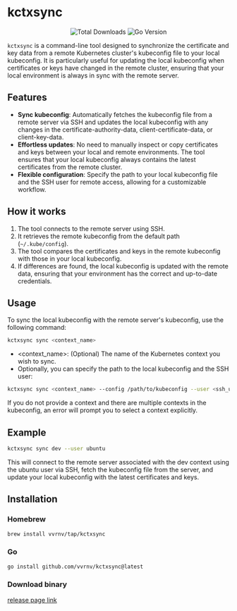# kctxsync

<p align="center">
<img src="https://img.shields.io/github/downloads/vvrnv/kctxsync/total" alt="Total Downloads">
<img src="https://img.shields.io/github/go-mod/go-version/vvrnv/kctxsync" alt="Go Version">
</p>

`kctxsync` is a command-line tool designed to synchronize the certificate and key data from a remote Kubernetes cluster's kubeconfig file to your local kubeconfig. It is particularly useful for updating the local kubeconfig when certificates or keys have changed in the remote cluster, ensuring that your local environment is always in sync with the remote server.

## Features

- **Sync kubeconfig**: Automatically fetches the kubeconfig file from a remote server via SSH and updates the local kubeconfig with any changes in the certificate-authority-data, client-certificate-data, or client-key-data.
- **Effortless updates**: No need to manually inspect or copy certificates and keys between your local and remote environments. The tool ensures that your local kubeconfig always contains the latest certificates from the remote cluster.
- **Flexible configuration**: Specify the path to your local kubeconfig file and the SSH user for remote access, allowing for a customizable workflow.

## How it works

1. The tool connects to the remote server using SSH.
2. It retrieves the remote kubeconfig from the default path (`~/.kube/config`).
3. The tool compares the certificates and keys in the remote kubeconfig with those in your local kubeconfig.
4. If differences are found, the local kubeconfig is updated with the remote data, ensuring that your environment has the correct and up-to-date credentials.

## Usage

To sync the local kubeconfig with the remote server's kubeconfig, use the following command:

```bash
kctxsync sync <context_name>
```

- <context_name>: (Optional) The name of the Kubernetes context you wish to sync.
- Optionally, you can specify the path to the local kubeconfig and the SSH user:

```bash
kctxsync sync <context_name> --config /path/to/kubeconfig --user <ssh_user>
```

If you do not provide a context and there are multiple contexts in the kubeconfig, an error will prompt you to select a context explicitly.

## Example

```bash
kctxsync sync dev --user ubuntu
```

This will connect to the remote server associated with the dev context using the ubuntu user via SSH, fetch the kubeconfig file from the server, and update your local kubeconfig with the latest certificates and keys.

## Installation

### Homebrew

```sh
brew install vvrnv/tap/kctxsync
```

### Go

```sh
go install github.com/vvrnv/kctxsync@latest
```

### Download binary

[release page link](https://github.com/vvrnv/kctxsync/releases)

